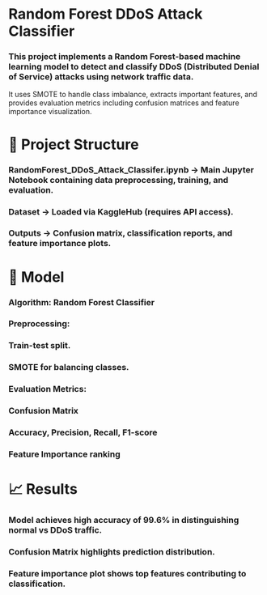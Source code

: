# Random Forest DDoS Attack Classifier
### This project implements a Random Forest-based machine learning model to detect and classify DDoS (Distributed Denial of Service) attacks using network traffic data.
It uses SMOTE to handle class imbalance, extracts important features, and provides evaluation metrics including confusion matrices and feature importance visualization.
# 📌 Project Structure

### RandomForest_DDoS_Attack_Classifer.ipynb → Main Jupyter Notebook containing data preprocessing, training, and evaluation.

### Dataset → Loaded via KaggleHub (requires API access).

### Outputs → Confusion matrix, classification reports, and feature importance plots.

# 🧠 Model

### Algorithm: Random Forest Classifier

### Preprocessing:

### Train-test split.

### SMOTE for balancing classes.

### Evaluation Metrics:

### Confusion Matrix

### Accuracy, Precision, Recall, F1-score

### Feature Importance ranking

# 📈 Results

### Model achieves high accuracy of 99.6% in distinguishing normal vs DDoS traffic.

### Confusion Matrix highlights prediction distribution.

### Feature importance plot shows top features contributing to classification.
